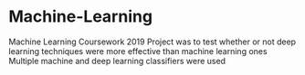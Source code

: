 # Machine-Learning
Machine Learning Coursework 2019
Project was to test whether or not deep learning techniques were more effective than machine learning ones
Multiple machine and deep learning classifiers were used
